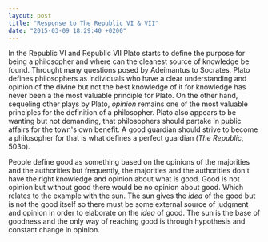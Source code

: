 ```yaml
---
layout: post
title: "Response to The Republic VI & VII"
date: "2015-03-09 18:29:40 +0200"
---
```


In the Republic VI and Republic VII Plato starts to define the purpose for being a philosopher and where can the cleanest source of knowledge be found. Throught many questions posed by Adeimantus to Socrates, Plato defines philosophers as individuals who have a clear understanding and opinion of the divine but not the best knowledge of it for knowledge has never been a the most valuable principle for Plato. On the other hand, sequeling other plays by Plato, _opinion_ remains one of the most valuable principles for the definition of a philosopher. Plato also appears to be wanting but not demanding, that philosophers should partake in public affairs for the town's own benefit. A good guardian should strive to become a philosopher for that is what defines a perfect guardian (_The Republic_, 503b).

People define good as something based on the opinions of the majorities and the authorities but frequently, the majorities and the authorities don't have the right knowledge and opinion about what is good. Good is not opinion but without good there would be no opinion about good. Which relates to the example with the sun. The sun gives the _idea_ of the good but is not the good itself so there must be some external source of judgment and opinion in order to elaborate on the _idea_ of good. The sun is the base of goodness and the only way of reaching good is through hypothesis and constant change in opinion.
